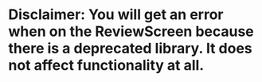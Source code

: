 # Disclaimer: You will get an error when on the ReviewScreen because there is a deprecated library. It does not affect functionality at all.
